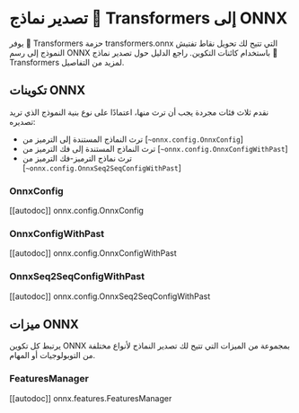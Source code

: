# تصدير نماذج 🤗 Transformers إلى ONNX

يوفر 🤗 Transformers حزمة transformers.onnx التي تتيح لك تحويل نقاط تفتيش النموذج إلى رسم ONNX باستخدام كائنات التكوين. راجع الدليل حول تصدير نماذج 🤗 Transformers لمزيد من التفاصيل.

## تكوينات ONNX

نقدم ثلاث فئات مجردة يجب أن ترث منها، اعتمادًا على نوع بنية النموذج الذي تريد تصديره:

* ترث النماذج المستندة إلى الترميز من [`~onnx.config.OnnxConfig`]
* ترث النماذج المستندة إلى فك الترميز من [`~onnx.config.OnnxConfigWithPast`]
* ترث نماذج الترميز-فك الترميز من [`~onnx.config.OnnxSeq2SeqConfigWithPast`]

### OnnxConfig

[[autodoc]] onnx.config.OnnxConfig

### OnnxConfigWithPast

[[autodoc]] onnx.config.OnnxConfigWithPast

### OnnxSeq2SeqConfigWithPast

[[autodoc]] onnx.config.OnnxSeq2SeqConfigWithPast

## ميزات ONNX

يرتبط كل تكوين ONNX بمجموعة من الميزات التي تتيح لك تصدير النماذج لأنواع مختلفة من التوبولوجيات أو المهام.

### FeaturesManager

[[autodoc]] onnx.features.FeaturesManager